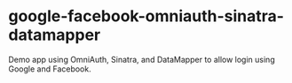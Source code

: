 google-facebook-omniauth-sinatra-datamapper
===========================================

Demo app using OmniAuth, Sinatra, and DataMapper to allow login using Google and Facebook.
